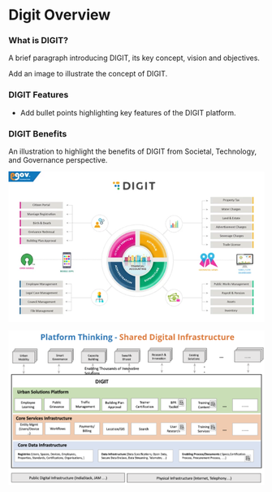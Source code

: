 # Digit Overview

### What is DIGIT? <a id="What-is-DIGIT?"></a>

A brief paragraph introducing DIGIT, its key concept, vision and objectives.

Add an image to illustrate the concept of DIGIT.

### DIGIT Features <a id="DIGIT-Features"></a>

* Add bullet points highlighting key features of the DIGIT platform.

### DIGIT Benefits <a id="DIGIT-Benefits"></a>

An illustration to highlight the benefits of DIGIT from Societal, Technology, and Governance perspective.

![](../.gitbook/assets/image%20%2857%29.png)

![](../.gitbook/assets/image%20%2855%29.png)

